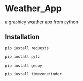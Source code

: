 # Weather_App
a graphicy weather app from python

## Installation 

```bash
pip install requests
```
```bash
pip install pytz
```
```bash
pip install geopy
```
```bash
pip install timezonefinder
```
